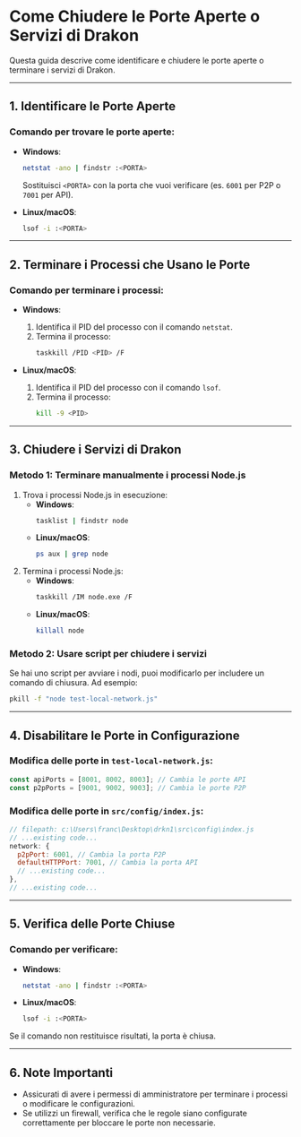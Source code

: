 # Come Chiudere le Porte Aperte o Servizi di Drakon

Questa guida descrive come identificare e chiudere le porte aperte o terminare i servizi di Drakon.

---

## 1. **Identificare le Porte Aperte**

### Comando per trovare le porte aperte:
- **Windows**:
  ```bash
  netstat -ano | findstr :<PORTA>
  ```
  Sostituisci `<PORTA>` con la porta che vuoi verificare (es. `6001` per P2P o `7001` per API).

- **Linux/macOS**:
  ```bash
  lsof -i :<PORTA>
  ```

---

## 2. **Terminare i Processi che Usano le Porte**

### Comando per terminare i processi:
- **Windows**:
  1. Identifica il PID del processo con il comando `netstat`.
  2. Termina il processo:
     ```bash
     taskkill /PID <PID> /F
     ```

- **Linux/macOS**:
  1. Identifica il PID del processo con il comando `lsof`.
  2. Termina il processo:
     ```bash
     kill -9 <PID>
     ```

---

## 3. **Chiudere i Servizi di Drakon**

### Metodo 1: Terminare manualmente i processi Node.js
1. Trova i processi Node.js in esecuzione:
   - **Windows**:
     ```bash
     tasklist | findstr node
     ```
   - **Linux/macOS**:
     ```bash
     ps aux | grep node
     ```
2. Termina i processi Node.js:
   - **Windows**:
     ```bash
     taskkill /IM node.exe /F
     ```
   - **Linux/macOS**:
     ```bash
     killall node
     ```

### Metodo 2: Usare script per chiudere i servizi
Se hai uno script per avviare i nodi, puoi modificarlo per includere un comando di chiusura. Ad esempio:
```bash
pkill -f "node test-local-network.js"
```

---

## 4. **Disabilitare le Porte in Configurazione**

### Modifica delle porte in `test-local-network.js`:
```javascript
const apiPorts = [8001, 8002, 8003]; // Cambia le porte API
const p2pPorts = [9001, 9002, 9003]; // Cambia le porte P2P
```

### Modifica delle porte in `src/config/index.js`:
```javascript
// filepath: c:\Users\franc\Desktop\drkn1\src\config\index.js
// ...existing code...
network: {
  p2pPort: 6001, // Cambia la porta P2P
  defaultHTTPPort: 7001, // Cambia la porta API
  // ...existing code...
},
// ...existing code...
```

---

## 5. **Verifica delle Porte Chiuse**

### Comando per verificare:
- **Windows**:
  ```bash
  netstat -ano | findstr :<PORTA>
  ```
- **Linux/macOS**:
  ```bash
  lsof -i :<PORTA>
  ```

Se il comando non restituisce risultati, la porta è chiusa.

---

## 6. **Note Importanti**
- Assicurati di avere i permessi di amministratore per terminare i processi o modificare le configurazioni.
- Se utilizzi un firewall, verifica che le regole siano configurate correttamente per bloccare le porte non necessarie.